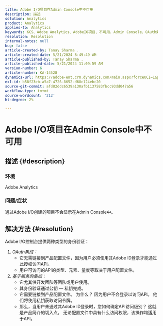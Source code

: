 ```yaml
---
title: Adobe I/O项目在Admin Console中不可用
description: 描述
solution: Analytics
product: Analytics
applies-to: Analytics
keywords: KCS、Adobe Analytics、AdobeIO项目、不可用、Admin Console、OAuth集成、基于服务的集成
resolution: Resolution
internal-notes: null
bug: false
article-created-by: Tanay Sharma .
article-created-date: 5/21/2024 8:49:49 AM
article-published-by: Tanay Sharma .
article-published-date: 5/21/2024 11:09:59 AM
version-number: 6
article-number: KA-14528
dynamics-url: https://adobe-ent.crm.dynamics.com/main.aspx?forceUCI=1&pagetype=entityrecord&etn=knowledgearticle&id=fbce010f-4f17-ef11-9f8a-6045bd006b25
exl-id: b58f23eb-a5a7-4726-8652-d68c124ebc20
source-git-commit: afd82ddc6539a130afb1137583fbcc93dd047a56
workflow-type: tm+mt
source-wordcount: '212'
ht-degree: 2%

---
```


# Adobe I/O项目在Admin Console中不可用

## 描述 {#description}


### 环境

Adobe Analytics

### 问题/症状

通过Adobe I/O创建的项目不会显示在Admin Console中。


## 解决方法 {#resolution}


Adobe I/O控制台提供两种类型的身份验证：

1. *OAuth集成：*
   - 它无需链接到产品配置文件，因为用户必须使用其Adobe ID登录才能通过此授权访问API。
   - 用户可访问的API的类型、元素、量度等取决于用户配置文件。
2. *基于服务的集成：*
   - 它尤其供开发团队等团队或用户使用。
   - 其身份验证通过公钥 — 私钥完成。
   - 它需要链接到产品配置文件。 为什么？ 因为用户不会登录以访问API。 他们将使用私钥获取访问令牌。
   - 那么，当用户未通过其Adobe ID登录时，您如何确定API访问级别？ 这就是产品简介的切入点。 无论配置文件中具有什么访问权限，该操作均适用于API。
